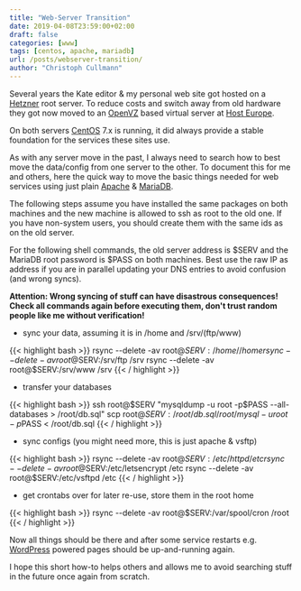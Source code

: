 ```yaml
---
title: "Web-Server Transition"
date: 2019-04-08T23:59:00+02:00
draft: false
categories: [www]
tags: [centos, apache, mariadb]
url: /posts/webserver-transition/
author: "Christoph Cullmann"
---
```


Several years the Kate editor & my personal web site got hosted on a [Hetzner](https://www.hetzner.de/) root server.
To reduce costs and switch away from old hardware they got now moved to an [OpenVZ](https://openvz.org/) based virtual server at [Host Europe](https://www.hosteurope.de).

On both servers [CentOS](https://centos.org) 7.x is running, it did always provide a stable foundation for the services these sites use.

As with any server move in the past, I always need to search how to best move the data/config from one server to the other.
To document this for me and others, here the quick way to move the basic things needed for web services using just plain [Apache](https://httpd.apache.org/) & [MariaDB](https://mariadb.org/).

The following steps assume you have installed the same packages on both machines and the new machine is allowed to ssh as root to the old one.
If you have non-system users, you should create them with the same ids as on the old server.

For the following shell commands, the old server address is $SERV and the MariaDB root password is $PASS on both machines.
Best use the raw IP as address if you are in parallel updating your DNS entries to avoid confusion (and wrong syncs).

**Attention: Wrong syncing of stuff can have disastrous consequences! Check all commands again before executing them, don't trust random people like me without verification!**

* sync your data, assuming it is in /home and /srv/(ftp/www)

{{< highlight bash >}}
rsync --delete -av root@$SERV:/home/ /home
rsync --delete -av root@$SERV:/srv/ftp /srv
rsync --delete -av root@$SERV:/srv/www /srv
{{< / highlight >}}

* transfer your databases

{{< highlight bash >}}
ssh root@$SERV "mysqldump -u root -p$PASS --all-databases > /root/db.sql"
scp root@$SERV:/root/db.sql /root/
mysql -u root -p$PASS < /root/db.sql
{{< / highlight >}}

* sync configs (you might need more, this is just apache & vsftp)

{{< highlight bash >}}
rsync --delete -av root@$SERV:/etc/httpd /etc
rsync --delete -av root@$SERV:/etc/letsencrypt /etc
rsync --delete -av root@$SERV:/etc/vsftpd /etc
{{< / highlight >}}

* get crontabs over for later re-use, store them in the root home

{{< highlight bash >}}
rsync --delete -av root@$SERV:/var/spool/cron /root
{{< / highlight >}}

Now all things should be there and after some service restarts e.g. [WordPress](https://wordpress.org/) powered pages should be up-and-running again.

I hope this short how-to helps others and allows me to avoid searching stuff in the future once again from scratch.
